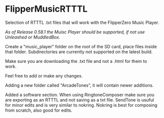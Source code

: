 # FlipperMusicRTTTL
Selection of RTTTL .txt files that will work with the FIipperZero Music Player. 

*As of Release 0.58.1 the Muisc Player should be supported, if not use Unleashed or MuddledBox.*

Create a "music_player" folder on the root of the SD card, place files inside that folder.
Subdirectories are currently not supported on the latest build.

Make sure you are downloading the .txt file and not a .html for them to work.

Feel free to add or make any changes.

Adding a new folder called "ArcadeTones", it will contain newer additions.

Added a software section. 
When using RingtoneComposer make sure you are exporting as an RTTTL and not saving as a txt file.
SendTone is usuful for minor edits and is very similar to nokring.
Nokring is best for composing from scratch, also good for edits.
